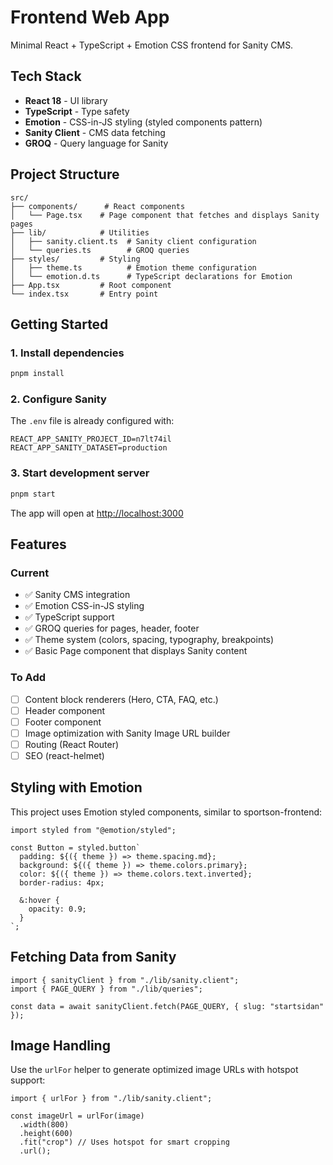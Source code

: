 # Frontend Web App

Minimal React + TypeScript + Emotion CSS frontend for Sanity CMS.

## Tech Stack

- **React 18** - UI library
- **TypeScript** - Type safety
- **Emotion** - CSS-in-JS styling (styled components pattern)
- **Sanity Client** - CMS data fetching
- **GROQ** - Query language for Sanity

## Project Structure

```
src/
├── components/      # React components
│   └── Page.tsx    # Page component that fetches and displays Sanity pages
├── lib/            # Utilities
│   ├── sanity.client.ts  # Sanity client configuration
│   └── queries.ts        # GROQ queries
├── styles/         # Styling
│   ├── theme.ts          # Emotion theme configuration
│   └── emotion.d.ts      # TypeScript declarations for Emotion
├── App.tsx         # Root component
└── index.tsx       # Entry point
```

## Getting Started

### 1. Install dependencies

```bash
pnpm install
```

### 2. Configure Sanity

The `.env` file is already configured with:

```
REACT_APP_SANITY_PROJECT_ID=n7lt74il
REACT_APP_SANITY_DATASET=production
```

### 3. Start development server

```bash
pnpm start
```

The app will open at [http://localhost:3000](http://localhost:3000)

## Features

### Current

- ✅ Sanity CMS integration
- ✅ Emotion CSS-in-JS styling
- ✅ TypeScript support
- ✅ GROQ queries for pages, header, footer
- ✅ Theme system (colors, spacing, typography, breakpoints)
- ✅ Basic Page component that displays Sanity content

### To Add

- [ ] Content block renderers (Hero, CTA, FAQ, etc.)
- [ ] Header component
- [ ] Footer component
- [ ] Image optimization with Sanity Image URL builder
- [ ] Routing (React Router)
- [ ] SEO (react-helmet)

## Styling with Emotion

This project uses Emotion styled components, similar to sportson-frontend:

```tsx
import styled from "@emotion/styled";

const Button = styled.button`
  padding: ${({ theme }) => theme.spacing.md};
  background: ${({ theme }) => theme.colors.primary};
  color: ${({ theme }) => theme.colors.text.inverted};
  border-radius: 4px;

  &:hover {
    opacity: 0.9;
  }
`;
```

## Fetching Data from Sanity

```tsx
import { sanityClient } from "./lib/sanity.client";
import { PAGE_QUERY } from "./lib/queries";

const data = await sanityClient.fetch(PAGE_QUERY, { slug: "startsidan" });
```

## Image Handling

Use the `urlFor` helper to generate optimized image URLs with hotspot support:

```tsx
import { urlFor } from "./lib/sanity.client";

const imageUrl = urlFor(image)
  .width(800)
  .height(600)
  .fit("crop") // Uses hotspot for smart cropping
  .url();
```
